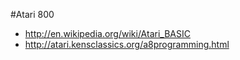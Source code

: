 #Atari 800

* http://en.wikipedia.org/wiki/Atari_BASIC
* http://atari.kensclassics.org/a8programming.html


